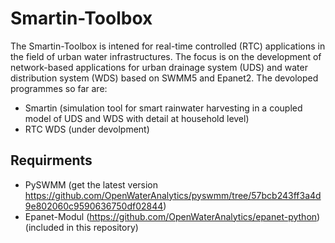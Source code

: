 # Smartin-Toolbox
The Smartin-Toolbox is intened for real-time controlled (RTC) applications in the field of urban water infrastructures. The focus is on the development of network-based applications for urban drainage system (UDS) and water distribution system (WDS) based on SWMM5 and Epanet2. The devoloped programmes so far are:

* Smartin (simulation tool for smart rainwater harvesting in a coupled model of UDS and WDS with detail at household level)
* RTC WDS (under devolpment)

## Requirments
* PySWMM (get the latest version https://github.com/OpenWaterAnalytics/pyswmm/tree/57bcb243ff3a4d9e802060c9590636750df02844)
* Epanet-Modul (https://github.com/OpenWaterAnalytics/epanet-python) (included in this repository)
